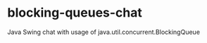 blocking-queues-chat
====================

Java Swing chat with usage of java.util.concurrent.BlockingQueue